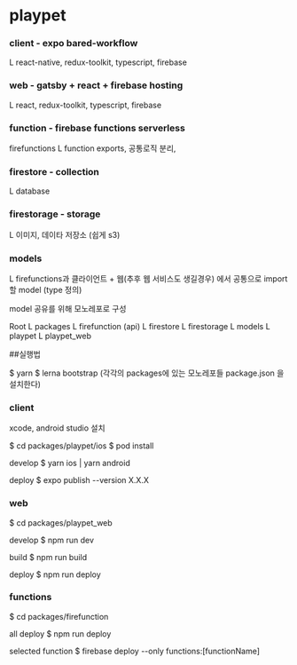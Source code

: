 # playpet


### client - expo bared-workflow
  L react-native, redux-toolkit, typescript, firebase

### web - gatsby + react + firebase hosting
  L react, redux-toolkit, typescript, firebase
  
### function - firebase functions serverless
  firefunctions
    L function exports, 공통로직 분리, 

### firestore - collection
  L database

### firestorage - storage
  L 이미지, 데이타 저장소 (쉽게 s3)

### models
  L firefunctions과 클라이언트 + 웹(추후 웹 서비스도 생길경우) 에서 공통으로 import 할 model (type 정의)
  
  
model 공유를 위해 모노레포로 구성


Root
  L packages
    L firefunction (api)
    L firestore
    L firestorage
    L models
    L playpet
    L playpet_web

##실행법

$ yarn
$ lerna bootstrap (각각의 packages에 있는 모노레포들 package.json 을 설치한다)


### client
xcode, android studio 설치

$ cd packages/playpet/ios
$ pod install


develop
$ yarn ios | yarn android

deploy
$ expo publish --version X.X.X

### web
$ cd packages/playpet_web

develop
$ npm run dev

build
$ npm run build

deploy
$ npm run deploy

### functions
$ cd packages/firefunction

all deploy
$ npm run deploy

selected function
$ firebase deploy --only functions:[functionName]


